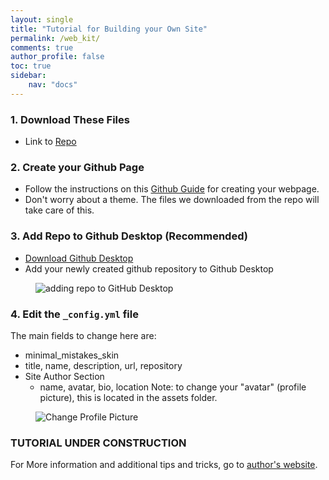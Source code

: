 ```yaml
---
layout: single
title: "Tutorial for Building your Own Site"
permalink: /web_kit/
comments: true
author_profile: false
toc: true
sidebar:
    nav: "docs"
---
```

### 1. Download These Files

- Link to [Repo](https://github.com/israeldi/Web_Kit)

### 2. Create your Github Page

- Follow the instructions on this [Github Guide](https://guides.github.com/features/pages/) for creating your webpage.
- Don't worry about a theme. The files we downloaded from the repo will take care of this.

### 3. Add Repo to Github Desktop (Recommended)
- [Download Github Desktop](https://desktop.github.com)
- Add your newly created github repository to Github Desktop

<figure>
  <img src="{{ '/assets/images/GitDesktop.gif' | relative_url }}" alt="adding repo to GitHub Desktop">
</figure>

### 4. Edit the `_config.yml` file
The main fields to change here are:

- minimal_mistakes_skin 
- title, name, description, url, repository
- Site Author Section
  - name, avatar, bio, location
Note: to change your "avatar" (profile picture), this is located in the assets folder.

<figure>
  <img src="{{ '/assets/images/changeProfile.gif' | relative_url }}" alt="Change Profile Picture">
</figure>

### TUTORIAL UNDER CONSTRUCTION

For More information and additional tips and tricks, go to [author's website](https://mmistakes.github.io/minimal-mistakes/docs/configuration/#).

